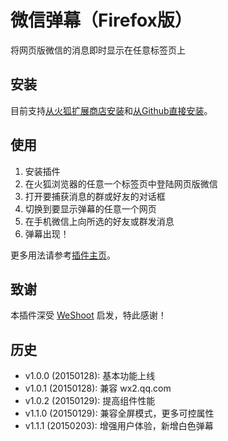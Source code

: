 # 微信弹幕（Firefox版）

将网页版微信的消息即时显示在任意标签页上

## 安装

目前支持[从火狐扩展商店安装](https://addons.mozilla.org/zh-CN/firefox/addon/weixin-danmu/)和[从Github直接安装](http://aidistan.github.io/firefox-weixin-danmu/weixin-danmu.xpi)。

## 使用

1. 安装插件
2. 在火狐浏览器的任意一个标签页中登陆网页版微信
3. 打开要捕获消息的群或好友的对话框
4. 切换到要显示弹幕的任意一个网页
5. 在手机微信上向所选的好友或群发消息
6. 弹幕出现！

更多用法请参考[插件主页](http://aidistan.github.io/firefox-weixin-danmu/)。

## 致谢

本插件深受 [WeShoot](https://github.com/Integ/WeShoot) 启发，特此感谢！

## 历史

- v1.0.0 (20150128): 基本功能上线
- v1.0.1 (20150128): 兼容 wx2.qq.com
- v1.0.2 (20150129): 提高组件性能
- v1.1.0 (20150129): 兼容全屏模式，更多可控属性
- v1.1.1 (20150203): 增强用户体验，新增白色弹幕
